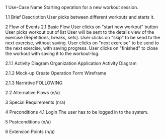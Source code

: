 1 Use-Case Name
Starting operation for a new workout session.

1.1 Brief Description
User picks between different workouts and starts it.


2 Flow of Events
2.1 Basic Flow
User clicks on "start new workout" button
User picks workout out of list
User will be sent to the details view of the exercise (Repetitions, breaks, sets). 
User clicks on "skip" to be send to the next exercise, without saving.
User clicks on "next exercise" to be send to the next exercise, with saving progress.
User clicks on "finished" to close the workout with saving it to the workout-log.

2.1.1 Activity Diagram
Organization Application Activity Diagram

2.1.2 Mock-up
Create Operation Form Wireframe

2.1.3 Narrative
FOLLOWING

2.2 Alternative Flows
(n/a)

3 Special Requirements
(n/a)

4 Preconditions
4.1 Login
The user has to be logged in to the system.

5 Postconditions
(n/a)

6 Extension Points
(n/a)
